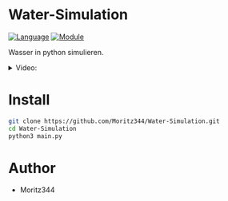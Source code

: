 # Water-Simulation
[![Language](https://img.shields.io/badge/language-python-blue.svg?style=flat)](https://www.python.org) 
[![Module](https://img.shields.io/badge/module-pygame-brightgreen.svg?style=flat)](http://www.pygame.org/news.html)

Wasser in python simulieren.

<details>
<summary>Video:</summary>



https://github.com/user-attachments/assets/af217864-ff9d-4bab-9080-28bd2fb36c78


</details>




# Install
```bash
git clone https://github.com/Moritz344/Water-Simulation.git
cd Water-Simulation
python3 main.py
```

# Author
- Moritz344

